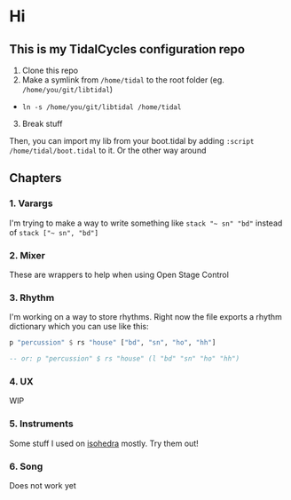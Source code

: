 # Hi

## This is my TidalCycles configuration repo

1. Clone this repo
2. Make a symlink from `/home/tidal` to the root folder (eg. `/home/you/git/libtidal`)
  - `ln -s /home/you/git/libtidal /home/tidal`
3. Break stuff

Then, you can import my lib from your boot.tidal by adding `:script /home/tidal/boot.tidal` to it.
Or the other way around

## Chapters

### 1. Varargs

I'm trying to make a way to write something like `stack "~ sn" "bd"` instead of `stack ["~ sn", "bd"]`

### 2. Mixer

These are wrappers to help when using Open Stage Control

### 3. Rhythm

I'm working on a way to store rhythms. Right now the file exports a rhythm dictionary which you can use like this:

```haskell
p "percussion" $ rs "house" ["bd", "sn", "ho", "hh"]

-- or: p "percussion" $ rs "house" (l "bd" "sn" "ho" "hh")
```

### 4. UX

WIP

### 5. Instruments

Some stuff I used on [isohedra](https://github.com/ghalestrilo/isohedra) mostly. Try them out!

### 6. Song

Does not work yet
